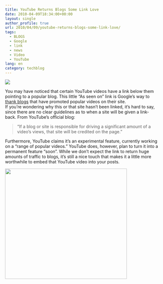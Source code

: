 ```yaml
---
title: YouTube Returns Blogs Some Link Love
date: 2010-04-09T18:34:00+00:00
layout: single
author_profile: true
url: 2010/04/09/youtube-returns-blogs-some-link-love/
tags:
  - BLOGS
  - Google
  - link
  - news
  - Video
  - YouTube
lang: en
category: techblog
---
```

<div>
  <a href="http://1.bp.blogspot.com/_vaUVXcmC3OI/S79ru1wM2UI/AAAAAAAAB3A/FAKiGjK9x9Y/s1600/youtube-logo.jpg" imageanchor="1"><img border="0" src="http://1.bp.blogspot.com/_vaUVXcmC3OI/S79ru1wM2UI/AAAAAAAAB3A/FAKiGjK9x9Y/s1600/youtube-logo.jpg" /></a>
</div>

You may have noticed that certain YouTube videos have a link below them pointing to a popular blog. This little “As seen on” link is Google’s way to <a href="http://youtube-global.blogspot.com/2010/04/celebrating-curators-as-seen-on-comes.html" target="_blank">thank blogs</a> that have promoted popular videos on their site.  
If you’re wondering why this or that site hasn’t been linked, it’s hard to say, since there are no clear guidelines as to when a site will be given a link-back. From YouTube’s official blog:

> “If a blog or site is responsible for driving a significant amount of a video’s views, that site will be credited on the page.”

Furthermore, YouTube claims it’s an experimental feature, currently working on a “range of popular videos.” YouTube does, however, plan to turn it into a permanent feature “soon”. While we don’t expect the link to return huge amounts of traffic to blogs, it’s still a nice touch that makes it a little more worthwhile to embed that YouTube video into your posts.

<div>
  <a href="http://4.bp.blogspot.com/_vaUVXcmC3OI/S79r-X60gCI/AAAAAAAAB3E/y6T_IPCjPks/s1600/youtube_link.jpg" imageanchor="1"><img border="0" height="363" src="http://4.bp.blogspot.com/_vaUVXcmC3OI/S79r-X60gCI/AAAAAAAAB3E/y6T_IPCjPks/s400/youtube_link.jpg" width="400" /></a>
</div>
